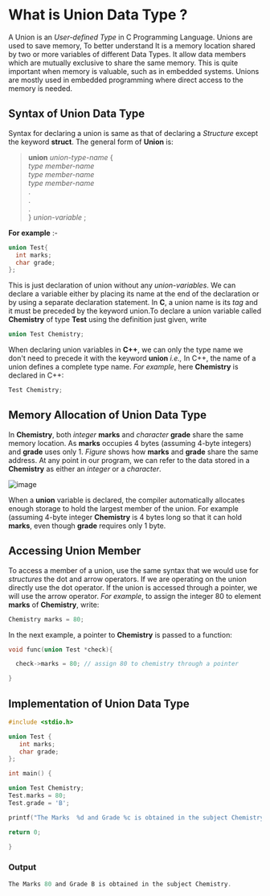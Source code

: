 # What is Union Data Type ?
 A Union is an *User-defined Type* in C Programming Language. Unions are used to save memory, To better understand It is a memory location shared by two or more variables of different Data Types. It allow data members which are mutually exclusive to share the same memory. This is quite important
when memory is valuable, such as in embedded systems. Unions are mostly used in embedded programming
where direct access to the memory is needed.
## Syntax of Union Data Type 
Syntax for declaring a union is same as that of declaring a *Structure* except the keyword **struct**. The general form of **Union** is: 
>**union** *union-type-name* {<br />	*type member-name*<br />	*type member-name*<br />	*type member-name* <br /> .<br /> .<br /> .<br/>} *union-variable* ;
 
 __For example__ :-
  ```c
union Test{
	int marks;
	char grade;
};
```
This is just declaration of union without any *union-variables*. We can declare a variable either by placing its name at the end of the declaration or by using a separate declaration statement. In **C**, a union name is its *tag* and it must be preceded by the keyword union.To declare a union variable called **Chemistry** of type **Test** using the definition just given, write

  ```c
union Test Chemistry;

```
When declaring union variables in **C++**, we can only the type name we don't need to precede it with the keyword **union** *i.e.,* In C++, the name of a union defines a complete type name. *For example*, here **Chemistry** is declared in C++:

  ```cpp
Test Chemistry;

```
## Memory Allocation of Union Data Type 
In **Chemistry**, both *integer* **marks** and *character* **grade** share the same memory location. As **marks** occupies 4 bytes (assuming 4-byte integers) and **grade** uses only 1. *Figure* shows how **marks** and **grade** share the same address. At any point in our program, we can refer to the data stored in a **Chemistry** as either an *integer* or a *character*.

![image](https://user-images.githubusercontent.com/68266741/136250306-fb38d584-0c73-475c-a1b7-4d27dc3d5167.png)

When a **union** variable is declared, the compiler automatically allocates enough storage to hold the largest member of the union. For example (assuming 4-byte integer **Chemistry** is 4 bytes long so that it can hold **marks**, even though **grade** requires only 1 byte.

## Accessing Union Member
To access a member of a union, use the same syntax that we would use for *structures* the dot and arrow operators. If we are operating on the union directly use the dot operator. If the union is accessed through a pointer, we will use the arrow operator. *For example*, to assign the integer 80 to element **marks** of **Chemistry**, write:
 ```cpp
Chemistry marks = 80;

```
In the next example, a pointer to **Chemistry** is passed to a function:
  ```c
void func(union Test *check){

	check->marks = 80; // assign 80 to chemistry through a pointer

}
```

## Implementation of Union Data Type
 ```c
#include <stdio.h>

union Test {
	int marks;
	char grade;
};

int main() {

union Test Chemistry;
Test.marks = 80; 
Test.grade = 'B'; 

printf("The Marks  %d and Grade %c is obtained in the subject Chemistry. \n\n",Test.marks,Test.grade);

return 0;

}

```
### Output
```c
The Marks 80 and Grade B is obtained in the subject Chemistry.

```
